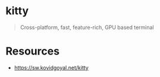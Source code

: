 # kitty

> Cross-platform, fast, feature-rich, GPU based terminal

# Resources

- https://sw.kovidgoyal.net/kitty

